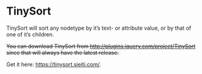 <!--
  id: 321
  date: 2008-06-08
  modified: 2020-05-31
  slug: tinysort
  type: post
  excerpt: <p>TinySort will sort any nodetype by it&#8217;s text- or attribute value, or by that of one of it&#8217;s children. You can download TinySort from http://plugins.jquery.com/project/TinySort since that will always have the latest release. Get it here: https://tinysort.sjeiti.com/.</p>
  categories: uncategorized
  tags: 
  inCv: 
  inPortfolio: 
  dateFrom: 
  dateTo: 
-->

# TinySort

<p>TinySort will sort any nodetype by it&#8217;s text- or attribute value, or by that of one of it&#8217;s children.</p>
<p><del datetime="2012-08-24T19:08:19+00:00">You can download TinySort from <a href="http://plugins.jquery.com/project/TinySort">http://plugins.jquery.com/project/TinySort</a> since that will always have the latest release.</del></p>
<p>Get it here: <a href="https://tinysort.sjeiti.com/">https://tinysort.sjeiti.com/</a>.</p>
